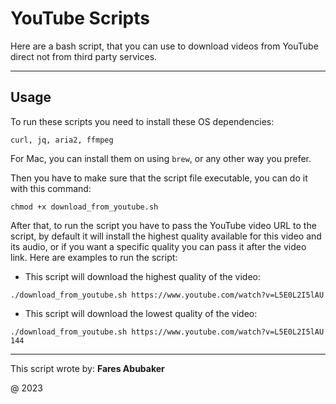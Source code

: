 # YouTube Scripts

Here are a bash script, that you can use to download videos from YouTube direct not from third party services.

---

## Usage

To run these scripts you need to install these OS dependencies:

```
curl, jq, aria2, ffmpeg
```

For Mac, you can install them on using `brew`, or any other way you prefer.

Then you have to make sure that the script file executable, you can do it with this command:

```shell
chmod +x download_from_youtube.sh
```

After that, to run the script you have to pass the YouTube video URL to the script, by default it will install 
the highest quality available for this video and its audio, or if you want a specific quality you can pass it after 
the video link. Here are examples to run the script:

* This script will download the highest quality of the video:
```shell
./download_from_youtube.sh https://www.youtube.com/watch?v=L5E0L2I5lAU
```

* This script will download the lowest quality of the video:
```shell
./download_from_youtube.sh https://www.youtube.com/watch?v=L5E0L2I5lAU 144
```

---

This script wrote by: **Fares Abubaker**

@ 2023
